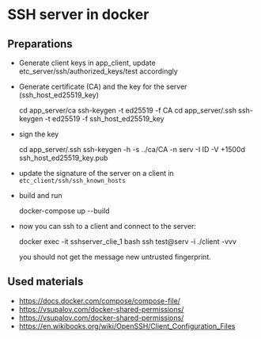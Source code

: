 # SSH server in docker




## Preparations

* Generate client keys in app_client, update etc_server/ssh/authorized_keys/test accordingly
* Generate certificate (CA) and the key for the server (ssh_host_ed25519_key)


    cd app_server/ca
    ssh-keygen -t ed25519 -f CA
    cd app_server/.ssh
    ssh-keygen -t ed25519 -f ssh_host_ed25519_key

* sign the key 


    cd app_server/.ssh
    ssh-keygen -h -s ../ca/CA -n serv -I ID -V +1500d ssh_host_ed25519_key.pub

* update the signature of the server on a client in `etc_client/ssh/ssh_known_hosts`

* build and run 


    docker-compose up --build
    
* now you can ssh to a client and connect to the server:

    
    docker exec -it sshserver_clie_1 bash
    ssh test@serv -i ./client -vvv
    
  you should not get the message new untrusted fingerprint.
    

## Used materials

* https://docs.docker.com/compose/compose-file/
* https://vsupalov.com/docker-shared-permissions/
* https://vsupalov.com/docker-shared-permissions/
* https://en.wikibooks.org/wiki/OpenSSH/Client_Configuration_Files
